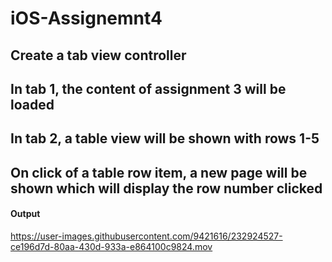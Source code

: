# iOS-Assignemnt4
## Create a tab view controller
## In tab 1, the content of assignment 3 will be loaded
## In tab 2, a table view will be shown with rows 1-5
## On click of a table row item, a new page will be shown which will display the row number clicked

#### Output
https://user-images.githubusercontent.com/9421616/232924527-ce196d7d-80aa-430d-933a-e864100c9824.mov

